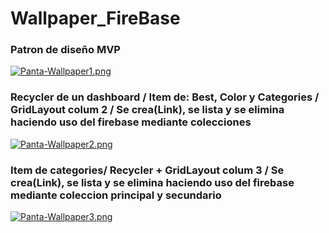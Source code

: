 # Wallpaper_FireBase
### Patron de diseño MVP
[![Panta-Wallpaper1.png](https://i.postimg.cc/rm4N7N0B/Panta-Wallpaper1.png)](https://postimg.cc/sQVWhSJm)

### Recycler de un dashboard / Item de: Best, Color y Categories / GridLayout colum 2 / Se crea(Link), se lista y se elimina haciendo uso del firebase mediante colecciones 
[![Panta-Wallpaper2.png](https://i.postimg.cc/L5X6nNt7/Panta-Wallpaper2.png)](https://postimg.cc/34sHqjbC)

### Item de categories/ Recycler + GridLayout colum 3 / Se crea(Link), se lista y se elimina haciendo uso del firebase mediante coleccion principal y secundario 
[![Panta-Wallpaper3.png](https://i.postimg.cc/6qtwvzdw/Panta-Wallpaper3.png)](https://postimg.cc/2bcPpQcX)
